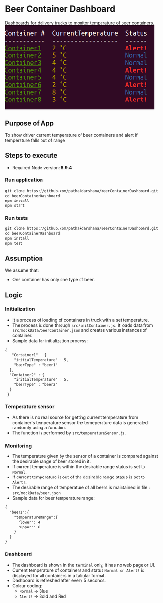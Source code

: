 # Beer Container Dashboard
Dashboards for delivery trucks to monitor temperature of beer containers.
![Screenshot of Dashboard](beerDashboard.png?raw=true "Title")
## Purpose of App
To show driver current temperature of beer containers and alert if temperature falls out of range

## Steps to execute
 - Required Node version: **8.9.4**
 ### Run application
```
git clone https://github.com/pathakdarshana/beerContainerDashboard.git
cd beerContainerDashboard
npm install
npm start
```
### Run tests
```
git clone https://github.com/pathakdarshana/beerContainerDashboard.git
cd beerContainerDashboard
npm install
npm test
```
## Assumption
We assume that:
  - One container has only one type of beer.

## Logic
### Initialization
  - It a process of loading of containers in truck with a set temperature.
  - The process is done through `src/initContainer.js`. It loads data from `src/mockData/beerContainer.json` and creates various instances of container.
  - Sample data for initialization process:
  ```
  {
     "Container1" : {
      "initialTemperature" : 5,
      "beerType" : "beer1"
    },
    "Container2" : {
      "initialTemperature" : 5,
      "beerType" : "beer2"
    }
   }
  ```
### Temperature sensor
  - As there is no real source for getting current temperature from container's temperature sensor the temeperature data  is generated randomly using a function.
  - The function is performed by `src/temperatureSensor.js`.
### Monitoring
  - The temperature given by the sensor of a container is compared against the desirable range of beer stored in it.
  - If current temperature is within the desirable range status is set to `Normal`.
  - If current temperature is out of the desirable range status is set to `Alert!`.
  - The desirable range of temperature of all beers is maintained in file : `src/mockData/beer.json`
  - Sample data for beer temperature range:
  ```
  {
    "beer1":{
      "temperatureRange":{
        "lower": 4,
        "upper": 6
      }
    }
  }
  ```
### Dashboard
  - The dashboard is shown in the `terminal` only, it has no web page or UI.
  - Current temperature of containers and status `Normal or Alert!` is displayed for all containers in a tabular format.
  - Dashboard is refreshed after every 5 seconds.
  - Colour coding:
    - `Normal` -> Blue
    - `Alert!` -> Bold and Red
